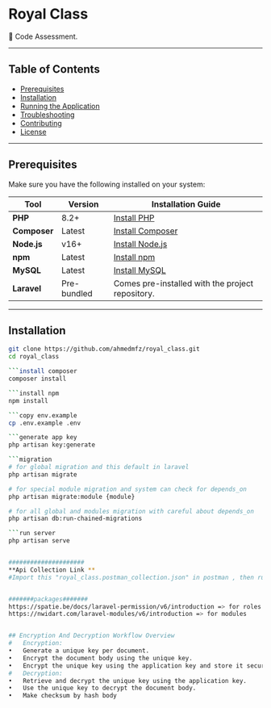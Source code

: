 # **Royal Class**

🚀  Code Assessment.

---

## **Table of Contents**

- [Prerequisites](#prerequisites)
- [Installation](#installation)
- [Running the Application](#running-the-application)
- [Troubleshooting](#troubleshooting)
- [Contributing](#contributing)
- [License](#license)

---

## **Prerequisites**

Make sure you have the following installed on your system:

| Tool         | Version   | Installation Guide                                             |
|--------------|-----------|----------------------------------------------------------------|
| **PHP**      | 8.2+      | [Install PHP](https://www.php.net/manual/en/install.php)       |
| **Composer** | Latest    | [Install Composer](https://getcomposer.org/)                   |
| **Node.js**  | v16+      | [Install Node.js](https://nodejs.org/)                         |
| **npm**      | Latest    | [Install npm](https://www.npmjs.com/)                          |
| **MySQL**    | Latest    | [Install MySQL](https://dev.mysql.com/downloads/mysql/)        |
| **Laravel**  | Pre-bundled | Comes pre-installed with the project repository.             |

---

## **Installation**

```bash
git clone https://github.com/ahmedmfz/royal_class.git
cd royal_class

```install composer
composer install

```install npm 
npm install

```copy env.example 
cp .env.example .env

```generate app key
php artisan key:generate

```migration
# for global migration and this default in laravel
php artisan migrate

# for special module migration and system can check for depends_on 
php artisan migrate:module {module}

# for all global and modules migration with careful about depends_on
php artisan db:run-chained-migrations

```run server
php artisan serve


#####################
**Api Collection Link **
#Import this "royal_class.postman_collection.json" in postman , then run server , start test by call every endpoint


#######packages#######
https://spatie.be/docs/laravel-permission/v6/introduction => for roles and permissions
https://nwidart.com/laravel-modules/v6/introduction => for modules 


## Encryption And Decryption Workflow Overview
#	Encryption:
•	Generate a unique key per document.
•	Encrypt the document body using the unique key.
•	Encrypt the unique key using the application key and store it securely.
#	Decryption:
•	Retrieve and decrypt the unique key using the application key.
•	Use the unique key to decrypt the document body.
•	Make checksum by hash body 